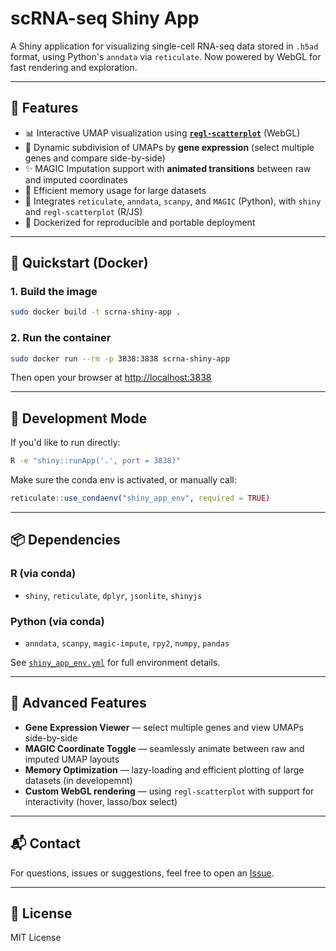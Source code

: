 # scRNA-seq Shiny App

A Shiny application for visualizing single-cell RNA-seq data stored in `.h5ad` format, using Python's `anndata` via `reticulate`. Now powered by WebGL for fast rendering and exploration.

---

## 🧰 Features

* 📊 Interactive UMAP visualization using [**`regl-scatterplot`**](https://github.com/flekschas/regl-scatterplot) (WebGL)
* 🎯 Dynamic subdivision of UMAPs by **gene expression** (select multiple genes and compare side-by-side)
* ✨ MAGIC Imputation support with **animated transitions** between raw and imputed coordinates
* 🧠 Efficient memory usage for large datasets
* 🔗 Integrates `reticulate`, `anndata`, `scanpy`, and `MAGIC` (Python), with `shiny` and `regl-scatterplot` (R/JS)
* 🐳 Dockerized for reproducible and portable deployment

---

## 🚀 Quickstart (Docker)

### 1. Build the image

```bash
sudo docker build -t scrna-shiny-app .
```

### 2. Run the container

```bash
sudo docker run --rm -p 3838:3838 scrna-shiny-app
```

Then open your browser at [http://localhost:3838](http://localhost:3838)

---

## 🥪 Development Mode

If you'd like to run directly:

```bash
R -e "shiny::runApp('.', port = 3838)"
```

Make sure the conda env is activated, or manually call:

```r
reticulate::use_condaenv("shiny_app_env", required = TRUE)
```

---

## 📦 Dependencies

### R (via conda)

* `shiny`, `reticulate`, `dplyr`, `jsonlite`, `shinyjs`

### Python (via conda)

* `anndata`, `scanpy`, `magic-impute`, `rpy2`, `numpy`, `pandas`

See [`shiny_app_env.yml`](yml/shiny_app_env.yml) for full environment details.

---

## 🧪 Advanced Features

* **Gene Expression Viewer** — select multiple genes and view UMAPs side-by-side
* **MAGIC Coordinate Toggle** — seamlessly animate between raw and imputed UMAP layouts
* **Memory Optimization** — lazy-loading and efficient plotting of large datasets (in developemnt)
* **Custom WebGL rendering** — using `regl-scatterplot` with support for interactivity (hover, lasso/box select)

---

## 📬 Contact

For questions, issues or suggestions, feel free to open an [Issue](https://github.com/george123ya/scRNAseq_Visualizer/issues).

---

## 📜 License

MIT License